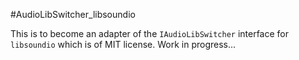 #AudioLibSwitcher_libsoundio

This is to become an adapter of the `IAudioLibSwitcher` interface for `libsoundio` which is of MIT license. Work in progress...
